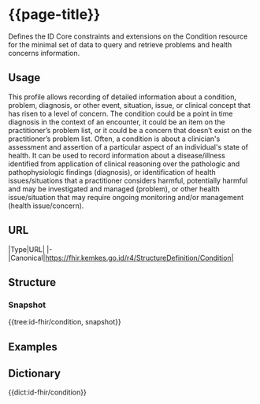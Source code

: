 # {{page-title}}
Defines the ID Core constraints and extensions on the Condition resource for the minimal set of data to query and retrieve problems and health concerns information.

## Usage
This profile allows recording of detailed information about a condition, problem, diagnosis, or other event, situation, issue, or clinical concept that has risen to a level of concern. The condition could be a point in time diagnosis in the context of an encounter, it could be an item on the practitioner’s problem list, or it could be a concern that doesn’t exist on the practitioner’s problem list. Often, a condition is about a clinician's assessment and assertion of a particular aspect of an individual's state of health. It can be used to record information about a disease/illness identified from application of clinical reasoning over the pathologic and pathophysiologic findings (diagnosis), or identification of health issues/situations that a practitioner considers harmful, potentially harmful and may be investigated and managed (problem), or other health issue/situation that may require ongoing monitoring and/or management (health issue/concern).

## URL
|Type|URL|
|-
|Canonical|https://fhir.kemkes.go.id/r4/StructureDefinition/Condition|

## Structure
### Snapshot
<div>
{{tree:id-fhir/condition, snapshot}}
</div>

## Examples

## Dictionary
{{dict:id-fhir/condition}} 
